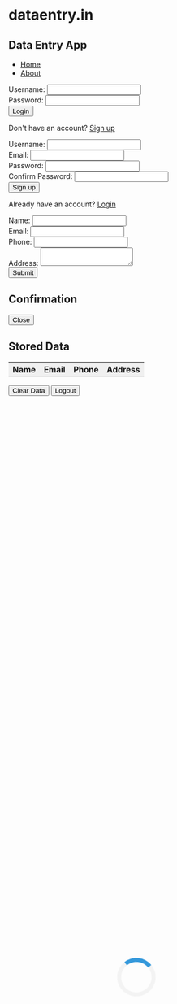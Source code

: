 # dataentry.in
<!DOCTYPE html>
<html lang="en">
<head>
    <meta charset="UTF-8">
    <meta name="viewport" content="width=device-width, initial-scale=1.0">
    <title>Data Entry App</title>
    <link href="https://cdn.jsdelivr.net/npm/tailwindcss@2.2.19/dist/tailwind.min.css" rel="stylesheet">
    <link rel="stylesheet" href="https://cdnjs.cloudflare.com/ajax/libs/font-awesome/5.15.3/css/all.min.css">
    <style>
        .table-header {
            background-color: #f0f0f0;
            padding: 8px;
            border-bottom: 1px solid #ddd;
        }
        .loading {
            position: absolute;
            top: 50%;
            left: 50%;
            transform: translate(-50%, -50%);
            border: 8px solid #f3f3f3;
            border-top: 8px solid #3498db;
            border-radius: 50%;
            width: 60px;
            height: 60px;
            animation: spin 2s linear infinite;
        }
        @keyframes spin {
            0% { transform: translate(-50%, -50%) rotate(0deg); }
            100% { transform: translate(-50%, -50%) rotate(360deg); }
        }
    </style>
</head>
<body class="h-screen bg-gray-100 flex justify-center items-center p-4">
    <div class="bg-white p-8 rounded-md shadow-md w-full max-w-sm md:p-12 lg:p-16 xl:p-20">
        <nav class="flex justify-between mb-4">
            <h1 class="text-2xl font-bold text-blue-500">Data Entry App</h1>
            <ul class="flex justify-end">
                <li class="mr-4"><a href="#" class="text-gray-700 hover:text-blue-500">Home</a></li>
                <li><a href="#" class="text-gray-700 hover:text-blue-500">About</a></li>
            </ul>
        </nav>
        <form id="login-form" class="mb-4">
            <div class="mb-4">
                <label for="username" class="block text-gray-700 text-sm font-bold mb-2">Username:</label>
                <input id="username" class="shadow appearance-none border rounded w-full py-2 px-3 text-gray-700 leading-tight focus:outline-none focus:shadow-outline" type="text" required>
            </div>
            <div class="mb-4">
                <label for="password" class="block text-gray-700 text-sm font-bold mb-2">Password:</label>
                <input id="password" class="shadow appearance-none border rounded w-full py-2 px-3 text-gray-700 leading-tight focus:outline-none focus:shadow-outline" type="password" required>
            </div>
            <button class="bg-blue-500 hover:bg-blue-700 text-white font-bold py-2 px-4 rounded" id="login-btn">Login</button>
            <p class="mt-2">Don't have an account? <a href="#" id="signup-link" class="text-blue-500 hover:text-blue-700">Sign up</a></p>
        </form>
        <form id="signup-form" class="hidden mb-4">
            <div class="mb-4">
                <label for="signup-username" class="block text-gray-700 text-sm font-bold mb-2">Username:</label>
                <input id="signup-username" class="shadow appearance-none border rounded w-full py-2 px-3 text-gray-700 leading-tight focus:outline-none focus:shadow-outline" type="text" required>
            </div>
            <div class="mb-4">
                <label for="signup-email" class="block text-gray-700 text-sm font-bold mb-2">Email:</label>
                <input id="signup-email" class="shadow appearance-none border rounded w-full py-2 px-3 text-gray-700 leading-tight focus:outline-none focus:shadow-outline" type="email" required>
            </div>
            <div class="mb-4">
                <label for="signup-password" class="block text-gray-700 text-sm font-bold mb-2">Password:</label>
                <input id="signup-password" class="shadow appearance-none border rounded w-full py-2 px-3 text-gray-700 leading-tight focus:outline-none focus:shadow-outline" type="password" required>
            </div>
            <div class="mb-4">
                <label for="signup-confirm-password" class="block text-gray-700 text-sm font-bold mb-2">Confirm Password:</label>
                <input id="signup-confirm-password" class="shadow appearance-none border rounded w-full py-2 px-3 text-gray-700 leading-tight focus:outline-none focus:shadow-outline" type="password" required>
            </div>
            <button class="bg-blue-500 hover:bg-blue-700 text-white font-bold py-2 px-4 rounded" id="signup-btn">Sign up</button>
            <p class="mt-2">Already have an account? <a href="#" id="login-link" class="text-blue-500 hover:text-blue-700">Login</a></p>
        </form>
        <form id="data-entry-form" class="hidden mb-4">
            <div class="mb-4">
                <label for="name" class="block text-gray-700 text-sm font-bold mb-2">Name:</label>
                <input id="name" class="shadow appearance-none border rounded w-full py-2 px-3 text-gray-700 leading-tight focus:outline-none focus:shadow-outline" type="text" required>
            </div>
            <div class="mb-4">
                <label for="email" class="block text-gray-700 text-sm font-bold mb-2">Email:</label>
                <input id="email" class="shadow appearance-none border rounded w-full py-2 px-3 text-gray-700 leading-tight focus:outline-none focus:shadow-outline" type="email" required>
            </div>
            <div class="mb-4">
                <label for="phone" class="block text-gray-700 text-sm font-bold mb-2">Phone:</label>
                <input id="phone" class="shadow appearance-none border rounded w-full py-2 px-3 text-gray-700 leading-tight focus:outline-none focus:shadow-outline" type="tel" required>
            </div>
            <div class="mb-4">
                <label for="address" class="block text-gray-700 text-sm font-bold mb-2">Address:</label>
                <textarea id="address" class="shadow appearance-none border rounded w-full py-2 px-3 text-gray-700 leading-tight focus:outline-none focus:shadow-outline" required></textarea>
            </div>
            <button class="bg-blue-500 hover:bg-blue-700 text-white font-bold py-2 px-4 rounded" id="submit-btn">Submit</button>
            <div id="loading" class="loading hidden"></div>
        </form>
        <div id="modal" class="hidden fixed top-0 left-0 right-0 bottom-0 bg-black bg-opacity-50 flex justify-center items-center">
            <div class="bg-white p-8 rounded-md shadow-md w-full max-w-sm md:p-12 lg:p-16 xl:p-20">
                <h2 class="text-2xl font-bold mb-4 text-center text-blue-500">Confirmation</h2>
                <p id="confirmation-message" class="text-lg font-light mb-4"></p>
                <button class="bg-blue-500 hover:bg-blue-700 text-white font-bold py-2 px-4 rounded" id="close-modal">Close</button>
            </div>
        </div>
        <h2 id="stored-data-header" class="text-2xl font-bold mt-8 mb-4 text-center text-blue-500 hidden">Stored Data</h2>
        <table id="stored-data-table" class="w-full table-auto hidden">
            <thead>
                <tr class="table-header">
                    <th class="px-4 py-2">Name</th>
                    <th class="px-4 py-2">Email</th>
                    <th class="px-4 py-2">Phone</th>
                    <th class="px-4 py-2">Address</th>
                </tr>
            </thead>
            <tbody id="data-table-body">
            </tbody>
        </table>
        <button id="clear-data-btn" class="bg-red-500 hover:bg-red-700 text-white font-bold py-2 px-4 rounded mt-4 hidden">Clear Data</button>
        <button class="bg-red-500 hover:bg-red-700 text-white font-bold py-2 px-4 rounded mt-4 hidden" id="logout-btn">Logout</button>
    </div>
    <script>
        const loginForm = document.getElementById('login-form');
        const usernameInput = document.getElementById('username');
        const passwordInput = document.getElementById('password');
        const loginBtn = document.getElementById('login-btn');
        const dataEntryForm = document.getElementById('data-entry-form');
        const nameInput = document.getElementById('name');
        const emailInput = document.getElementById('email');
        const phoneInput = document.getElementById('phone');
        const addressInput = document.getElementById('address');
        const submitBtn = document.getElementById('submit-btn');
        const modal = document.getElementById('modal');
        const closeModalBtn = document.getElementById('close-modal');
        const confirmationMessage = document.getElementById('confirmation-message');
        const dataTableBody = document.getElementById('data-table-body');
        const clearDataBtn = document.getElementById('clear-data-btn');
        const logoutBtn = document.getElementById('logout-btn');
        const loading = document.getElementById('loading');
        const signupLink = document.getElementById('signup-link');
        const loginLink = document.getElementById('login-link');
        const signupForm = document.getElementById('signup-form');
        const signupUsernameInput = document.getElementById('signup-username');
        const signupEmailInput = document.getElementById('signup-email');
        const signupPasswordInput = document.getElementById('signup-password');
        const signupConfirmPasswordInput = document.getElementById('signup-confirm-password');
        const signupBtn = document.getElementById('signup-btn');
        const storedDataHeader = document.getElementById('stored-data-header');
        const storedDataTable = document.getElementById('stored-data-table');

        let storedData = [];
        let users = [];
        let isLoggedIn = false;

        loginForm.addEventListener('submit', (e) => {
            e.preventDefault();
            const username = usernameInput.value;
            const password = passwordInput.value;
            let user = users.find((user) => user.username === username);
            if (user && user.password === password) {
                isLoggedIn = true;
                dataEntryForm.classList.remove('hidden');
                loginForm.classList.add('hidden');
                signupForm.classList.add('hidden');
                logoutBtn.classList.remove('hidden');
                storedDataHeader.classList.remove('hidden');
                storedDataTable.classList.remove('hidden');
                clearDataBtn.classList.remove('hidden');
                if (localStorage.getItem('storedData')) {
                    storedData = JSON.parse(localStorage.getItem('storedData'));
                    updateDataTable();
                }
            } else {
                showConfirmationModal('Invalid username or password');
            }
        });

        submitBtn.addEventListener('click', (e) => {
            e.preventDefault();
            loading.classList.remove('hidden');
            const name = nameInput.value;
            const email = emailInput.value;
            const phone = phoneInput.value;
            const address = addressInput.value;
            storedData.push({ name, email, phone, address });
            localStorage.setItem('storedData', JSON.stringify(storedData));
            updateDataTable();
            showConfirmationModal(`Data saved successfully for ${name}`);
            loading.classList.add('hidden');
        });

        logoutBtn.addEventListener('click', () => {
            isLoggedIn = false;
            dataEntryForm.classList.add('hidden');
            loginForm.classList.remove('hidden');
            signupForm.classList.add('hidden');
            logoutBtn.classList.add('hidden');
            storedDataHeader.classList.add('hidden');
            storedDataTable.classList.add('hidden');
            clearDataBtn.classList.add('hidden');
            localStorage.removeItem('storedData');
            storedData = [];
            updateDataTable();
        });

        closeModalBtn.addEventListener('click', () => {
            modal.classList.add('hidden');
        });

        clearDataBtn.addEventListener('click', () => {
            storedData = [];
            localStorage.removeItem('storedData');
            updateDataTable();
        });

        signupLink.addEventListener('click', (e) => {
            e.preventDefault();
            loginForm.classList.add('hidden');
            signupForm.classList.remove('hidden');
        });

        loginLink.addEventListener('click', (e) => {
            e.preventDefault();
            loginForm.classList.remove('hidden');
            signupForm.classList.add('hidden');
        });

        signupBtn.addEventListener('click', (e) => {
            e.preventDefault();
            const username = signupUsernameInput.value;
            const email = signupEmailInput.value;
            const password = signupPasswordInput.value;
            const confirmPassword = signupConfirmPasswordInput.value;
            if (password !== confirmPassword) {
                showConfirmationModal('Passwords do not match');
                return;
            }
            let user = users.find((user) => user.username === username);
            if (user) {
                showConfirmationModal('Username already taken');
                return;
            }
            users.push({ username, email, password });
            localStorage.setItem('users', JSON.stringify(users));
            showConfirmationModal('Account created successfully');
            loginForm.classList.remove('hidden');
            signupForm.classList.add('hidden');
        });

        function updateDataTable() {
            dataTableBody.innerHTML = '';
            storedData.forEach((data) => {
                const row = document.createElement('tr');
                row.innerHTML = `
                    <td class="px-4 py-2">${data.name}</td>
                    <td class="px-4 py-2">${data.email}</td>
                    <td class="px-4 py-2">${data.phone}</td>
                    <td class="px-4 py-2">${data.address}</td>
                `;
                dataTableBody.appendChild(row);
            });
        }

        function showConfirmationModal(message) {
            confirmationMessage.innerText = message;
            modal.classList.remove('hidden');
            setTimeout(() => {
                modal.classList.add('hidden');
            }, 2000);
        }

        if (localStorage.getItem('users')) {
            users = JSON.parse(localStorage.getItem('users'));
        }
    </script>
</body>
</html>
